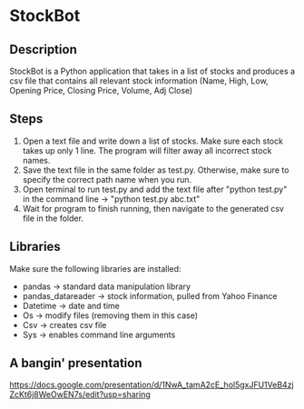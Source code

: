 # StockBot

## Description
StockBot is a Python application that takes in a list of stocks and produces a csv file that contains all relevant stock information (Name, High, Low, Opening Price, Closing Price, Volume, Adj Close)

## Steps
1. Open a text file and write down a list of stocks. Make sure each stock takes up only 1 line. The program will filter away all incorrect stock names.
2. Save the text file in the same folder as test.py. Otherwise, make sure to specify the correct path name when you run.
3. Open terminal to run test.py and add the text file after "python test.py" in the command line -> "python test.py abc.txt" 
4. Wait for program to finish running, then navigate to the generated csv file in the folder. 

## Libraries
Make sure the following libraries are installed:
- pandas -> standard data manipulation library
- pandas_datareader -> stock information, pulled from Yahoo Finance
- Datetime -> date and time
- Os -> modify files (removing them in this case)
- Csv -> creates csv file
- Sys -> enables command line arguments

## A bangin' presentation
https://docs.google.com/presentation/d/1NwA_tamA2cE_hol5gxJFU1VeB4zjZcKt6j8WeOwEN7s/edit?usp=sharing
